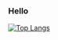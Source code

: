 ### Hello

[![Top Langs](https://github-readme-stats.vercel.app/api/top-langs/?username=oasoby&layout=compact&theme=radical)](https://github.com/anuraghazra/github-readme-stats)
